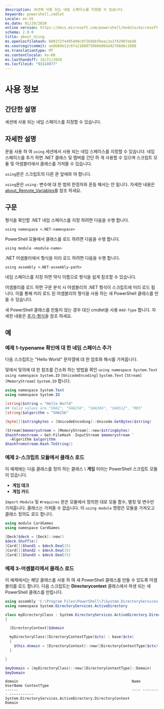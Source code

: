 ```yaml
---
description: 세션에 사용 되는 네임 스페이스를 지정할 수 있습니다.
keywords: powershell,cmdlet
Locale: en-US
ms.date: 01/29/2020
online version: https://docs.microsoft.com/powershell/module/microsoft.powershell.core/about/about_using?view=powershell-6&WT.mc_id=ps-gethelp
schema: 2.0.0
title: about_Using
ms.openlocfilehash: 6001f2f4495490c9f2b9dbfbeac2e1f4298febd8
ms.sourcegitcommit: ae8b89e12c6fa2108075888dd6da92788d6c2888
ms.translationtype: MT
ms.contentlocale: ko-KR
ms.lasthandoff: 10/21/2020
ms.locfileid: "93224977"
---
```

# <a name="about-using"></a>사용 정보

## <a name="short-description"></a>간단한 설명
세션에 사용 되는 네임 스페이스를 지정할 수 있습니다.

## <a name="long-description"></a>자세한 설명

문을 사용 하 여 `using` 세션에서 사용 되는 네임 스페이스를 지정할 수 있습니다. 네임 스페이스를 추가 하면 .NET 클래스 및 멤버를 간단 하 게 사용할 수 있으며 스크립트 모듈 및 어셈블리에서 클래스를 가져올 수 있습니다.

`using`문은 스크립트의 다른 문 앞에와 야 합니다.

`using`문은 `using:` 변수에 대 한 범위 한정자와 혼동 해서는 안 됩니다. 자세한 내용은 [about_Remote_Variables](about_Remote_Variables.md)를 참조 하세요.

## <a name="syntax"></a>구문

형식을 확인할 .NET 네임 스페이스를 지정 하려면 다음을 수행 합니다.

```
using namespace <.NET-namespace>
```

PowerShell 모듈에서 클래스를 로드 하려면 다음을 수행 합니다.

```
using module <module-name>
```

.NET 어셈블리에서 형식을 미리 로드 하려면 다음을 수행 합니다.

```
using assembly <.NET-assembly-path>
```

네임 스페이스를 지정 하면 약식 이름으로 형식을 쉽게 참조할 수 있습니다.

어셈블리를 로드 하면 구문 분석 시 어셈블리의 .NET 형식이 스크립트에 미리 로드 됩니다. 이를 통해 미리 로드 된 어셈블리의 형식을 사용 하는 새 PowerShell 클래스를 만들 수 있습니다.

새 PowerShell 클래스를 만들지 않는 경우 대신 cmdlet을 사용 `Add-Type` 합니다. 자세한 내용은 [추가-형식](xref:Microsoft.PowerShell.Utility.Add-Type)을 참조 하세요.

## <a name="examples"></a>예

### <a name="example-1---add-namespaces-for-typename-resolution"></a>예제 1-typename 확인에 대 한 네임 스페이스 추가

다음 스크립트는 "Hello World" 문자열에 대 한 암호화 해시를 가져옵니다.

및에서 및의에 대 한 참조를 간소화 하는 방법을 확인 `using namespace System.Text` `using namespace System.IO` `[UnicodeEncoding]` `System.Text` `[Stream]` `[MemoryStream]` `System.IO` 합니다.

```powershell
using namespace System.Text
using namespace System.IO

[string]$string = "Hello World"
## Valid values are "SHA1", "SHA256", "SHA384", "SHA512", "MD5"
[string]$algorithm = "SHA256"

[byte[]]$stringbytes = [UnicodeEncoding]::Unicode.GetBytes($string)

[Stream]$memorystream = [MemoryStream]::new($stringbytes)
$hashfromstream = Get-FileHash -InputStream $memorystream `
  -Algorithm $algorithm
$hashfromstream.Hash.ToString()
```

### <a name="example-2---load-classes-from-a-script-module"></a>예제 2-스크립트 모듈에서 클래스 로드

이 예제에는 다음 클래스를 정의 하는 클래스 \ **게임** 이라는 PowerShell 스크립트 모듈이 있습니다.

- **게임 데크**
- **게임 카드**

`Import-Module` 및 `#requires` 문은 모듈에서 정의한 대로 모듈 함수, 별칭 및 변수만 가져옵니다. 클래스는 가져올 수 없습니다. 이 `using module` 명령은 모듈을 가져오고 클래스 정의도 로드 합니다.

```powershell
using module CardGames
using namespace CardGames

[Deck]$deck = [Deck]::new()
$deck.Shuffle()
[Card[]]$hand1 = $deck.Deal(5)
[Card[]]$hand2 = $deck.Deal(5)
[Card[]]$hand3 = $deck.Deal(5)
```

### <a name="example-3---load-classes-from-an-assembly"></a>예제 3-어셈블리에서 클래스 로드

이 예제에서는 해당 클래스를 사용 하 여 새 PowerShell 클래스를 만들 수 있도록 어셈블리를 로드 합니다. 다음 스크립트는 **Directorycontext** 클래스에서 파생 되는 새 PowerShell 클래스를 만듭니다.

```powershell
using assembly 'C:\Program Files\PowerShell\7\System.DirectoryServices.dll'
using namespace System.DirectoryServices.ActiveDirectory

class myDirectoryClass : System.DirectoryServices.ActiveDirectory.DirectoryContext
{

  [DirectoryContext]$domain

  myDirectoryClass([DirectoryContextType]$ctx) : base($ctx)
  {
    $this.domain = [DirectoryContext]::new([DirectoryContextType]$ctx)
  }

}

$myDomain = [myDirectoryClass]::new([DirectoryContextType]::Domain)
$myDomain
```

```Output
domain                                                    Name UserName ContextType
------                                                    ---- -------- -----------
System.DirectoryServices.ActiveDirectory.DirectoryContext                    Domain
```
